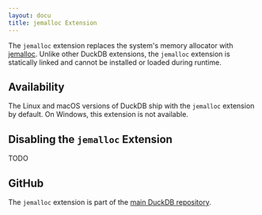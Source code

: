 ```yaml
---
layout: docu
title: jemalloc Extension
---
```


The `jemalloc` extension replaces the system's memory allocator with [jemalloc](https://jemalloc.net/). Unlike other DuckDB extensions, the `jemalloc` extension is statically linked and cannot be installed or loaded during runtime.

## Availability

The Linux and macOS versions of DuckDB ship with the `jemalloc` extension by default.
On Windows, this extension is not available.

## Disabling the `jemalloc` Extension

TODO

## GitHub

The `jemalloc` extension is part of the [main DuckDB repository](https://github.com/duckdb/duckdb/tree/main/extension/jemalloc).
